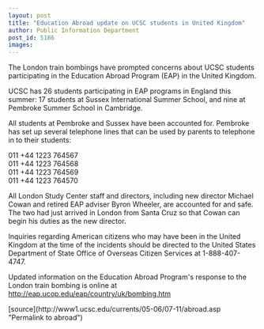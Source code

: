 ```yaml
---
layout: post
title: "Education Abroad update on UCSC students in United Kingdom"
author: Public Information Department
post_id: 5186
images:
---
```


<a name="content" id="content"></a>
<p>
  The London train bombings have prompted concerns about UCSC students participating in the Education Abroad Program (EAP) in the United Kingdom.
</p>
<p>
  UCSC has 26 students participating in EAP programs in England this summer: 17 students at Sussex International Summer School, and nine at Pembroke Summer School in Cambridge.
</p>
<p>
  All students at Pembroke and Sussex have been accounted for. Pembroke has set up several telephone lines that can be used by parents to telephone in to their students:<br>
</p>
<p>
  011 +44 1223 764567<br>
  011 +44 1223 764568<br>
  011 +44 1223 764569<br>
  011 +44 1223 764570
</p>
<p>
  All London Study Center staff and directors, including new director Michael Cowan and retired EAP adviser Byron Wheeler, are accounted for and safe. The two had just arrived in London from Santa Cruz so that Cowan can begin his duties as the new director.
</p>
<p>
  Inquiries regarding American citizens who may have been in the United Kingdom at the time of the incidents should be directed to the United States Department of State Office of Overseas Citizen Services at 1-888-407-4747.
</p>
<p>
  Updated information on the Education Abroad Program's response to the London train bombing is online at <a href="http://eap.ucop.edu/eap/country/uk/bombing.htm">http://eap.ucop.edu/eap/country/uk/bombing.htm</a>
</p>
[source](http://www1.ucsc.edu/currents/05-06/07-11/abroad.asp "Permalink to abroad")
